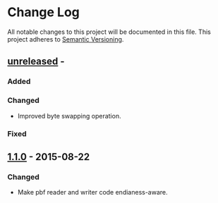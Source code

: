 
# Change Log

All notable changes to this project will be documented in this file.
This project adheres to [Semantic Versioning](http://semver.org/).

## [unreleased] -

### Added

### Changed

- Improved byte swapping operation.

### Fixed


## [1.1.0] - 2015-08-22

### Changed

- Make pbf reader and writer code endianess-aware.


[unreleased]: https://github.com/osmcode/libosmium/compare/v1.1.0...HEAD
[1.1.0]: https://github.com/osmcode/libosmium/compare/v1.0.0...v1.1.0


